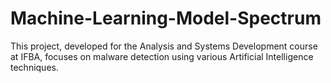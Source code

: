 # Machine-Learning-Model-Spectrum

This project, developed for the Analysis and Systems Development course at IFBA, focuses on malware detection using various Artificial Intelligence techniques.
